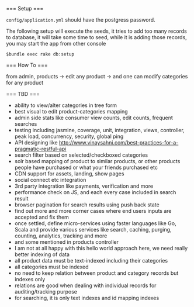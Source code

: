 

=== Setup ===

`config/application.yml` should have the postgress password.

The following setup will execute the seeds, it tries to add too many records to database, it will take some time to seed, while it is adding those records, you may start the app from other console

````
$bundle exec rake db:setup

````
=== How To ===

from admin, products -> edit any product -> and one can modify categories for any product

=== TBD ===

 - ability to view/alter categories in tree form
 - best visual to edit product-categories mapping
 - admin side stats like consumer view counts, edit counts, frequent searches
 - testing including jasmine, coverage, unit, integration, views, controller, peak load, concurrency, security, global ping
 - API designing like http://www.vinaysahni.com/best-practices-for-a-pragmatic-restful-api
 - search filter based on selected/checkboxed categories
 - solr based mapping of product to similar products, or other products people have purchased or what your friends purchased etc
 - CDN support for assets, landing, show pages
 - social connect etc integration
 - 3rd party integration like payments, verification and more
 - performance check on JS, and each every case included in search result
 - browser pagination for search results using push back state
 - find out more and more corner cases where end users inputs are accepted and fix them
 - once settled, define micro-services using faster languages like Go, Scala and provide various services like search, caching, purging, counting, analytics, tracking and more
 - and some mentioned in products controller
 - I am not at all happy with this hello world approach here, we need really better indexing of data
 - all product data must be text-indexed including their categories
 - all categories must be indexed
 - no need to keep relation between product and category records but indexes only
 - relations are good when dealing with individual records for auditing/tracking purpose
 - for searching, it is only text indexes and id mapping indexes








